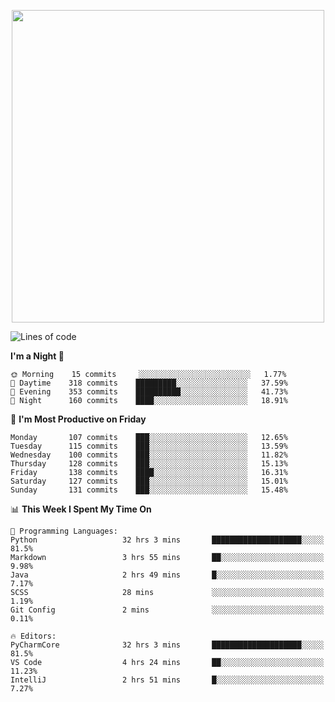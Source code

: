 <!--

[![Hits](https://hits.seeyoufarm.com/api/count/incr/badge.svg?url=https%3A%2F%2Fgithub.com/sangm1n)](https://hits.seeyoufarm.com) 
[![Repos Badge](https://badges.pufler.dev/repos/sangm1n)](https://badges.pufler.dev)
[![Github Badge](http://img.shields.io/badge/-github-black?style=flat-square&logo=github&logoColor=white&link=https:https://github.com/sangm1n/)](https://github.com/sangm1n/)
[![Netlify Badge](https://img.shields.io/badge/-TIL-00C7B7?style=flat-square&logo=Netlify&logoColor=white&link=https://sangminlog.netlify.com)](https://sangminlog.netlify.com)
[![Hugo Badge](https://img.shields.io/badge/-techblog-FF4088?style=flat-square&logo=Hugo&logoColor=white&link=https://sangm1n.github.io)](https://sangm1n.github.io)
[![Mail Badge](http://img.shields.io/badge/-mail-D14836?style=flat-square&logo=Gmail&logoColor=white&link=mailto:dltkd96als@naver.com)](mailto:dltkd96als@naver.com/)

![Lines of code](https://img.shields.io/badge/From%20Hello%20World%20I%27ve%20Written-3.9%20million%20lines%20of%20code-blue)
-->

<!--  -->

<p align="center">
  <a href="https://sangm1n.github.io/">
    <img src="https://user-images.githubusercontent.com/46131688/100516133-08bf3880-31c5-11eb-97ce-0548a7b3a35a.png" width="500">
  </a>
</p>

<!--START_SECTION:waka-->
![Lines of code](https://img.shields.io/badge/From%20Hello%20World%20I%27ve%20Written-5.5%20million%20lines%20of%20code-blue)

**I'm a Night 🦉** 

```text
🌞 Morning    15 commits     ░░░░░░░░░░░░░░░░░░░░░░░░░   1.77% 
🌆 Daytime    318 commits    █████████░░░░░░░░░░░░░░░░   37.59% 
🌃 Evening    353 commits    ██████████░░░░░░░░░░░░░░░   41.73% 
🌙 Night      160 commits    ████░░░░░░░░░░░░░░░░░░░░░   18.91%

```
📅 **I'm Most Productive on Friday** 

```text
Monday       107 commits    ███░░░░░░░░░░░░░░░░░░░░░░   12.65% 
Tuesday      115 commits    ███░░░░░░░░░░░░░░░░░░░░░░   13.59% 
Wednesday    100 commits    ███░░░░░░░░░░░░░░░░░░░░░░   11.82% 
Thursday     128 commits    ███░░░░░░░░░░░░░░░░░░░░░░   15.13% 
Friday       138 commits    ████░░░░░░░░░░░░░░░░░░░░░   16.31% 
Saturday     127 commits    ███░░░░░░░░░░░░░░░░░░░░░░   15.01% 
Sunday       131 commits    ███░░░░░░░░░░░░░░░░░░░░░░   15.48%

```


📊 **This Week I Spent My Time On** 

```text
💬 Programming Languages: 
Python                   32 hrs 3 mins       ████████████████████░░░░░   81.5% 
Markdown                 3 hrs 55 mins       ██░░░░░░░░░░░░░░░░░░░░░░░   9.98% 
Java                     2 hrs 49 mins       █░░░░░░░░░░░░░░░░░░░░░░░░   7.17% 
SCSS                     28 mins             ░░░░░░░░░░░░░░░░░░░░░░░░░   1.19% 
Git Config               2 mins              ░░░░░░░░░░░░░░░░░░░░░░░░░   0.11%

🔥 Editors: 
PyCharmCore              32 hrs 3 mins       ████████████████████░░░░░   81.5% 
VS Code                  4 hrs 24 mins       ██░░░░░░░░░░░░░░░░░░░░░░░   11.23% 
IntelliJ                 2 hrs 51 mins       █░░░░░░░░░░░░░░░░░░░░░░░░   7.27%

```


<!--END_SECTION:waka-->


<!--
**sangm1n/sangm1n** is a ✨ _special_ ✨ repository because its `README.md` (this file) appears on your GitHub profile.

Here are some ideas to get you started:

- 🔭 I’m currently working on ...
- 🌱 I’m currently learning ...
- 👯 I’m looking to collaborate on ...
- 🤔 I’m looking for help with ...
- 💬 Ask me about ...
- 📫 How to reach me: ...
- 😄 Pronouns: ...
- ⚡ Fun fact: ...

https://shields.io/
-->


